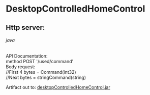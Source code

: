 # DesktopControlledHomeControl

Http server:
-------
###### java ######  

API Documentation:  
method POST '/used/command'  
Body request:  
//First 4 bytes = Command(int32)   
//Next bytes = stringCommand(string)

Artifact out to: [desktopControlledHomeControl.jar](https://github.com/darkfoxs96/homecontrol/tree/master/desktopControlled/out/artifacts/desktopControlledHomeControl_jar)
